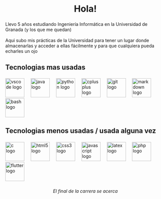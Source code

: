 <h1 align="center">Hola!</h1>

###

<p align="left">Llevo 5 años estudiando Ingeniería Informática en la Universidad de Granada (y los que me quedan)<br><br>Aqui subo mis prácticas de la Universidad para tener un lugar donde almacenarlas y acceder a ellas fácilmente y para que cualquiera pueda echarles un ojo</p>

###

<h2 align="left">Tecnologias mas usadas</h2>

###

<div align="left">
  <img src="https://skillicons.dev/icons?i=vscode" height="60" alt="vscode logo"  />
  <img width="12" />
  <img src="https://skillicons.dev/icons?i=java" height="60" alt="java logo"  />
  <img width="12" />
  <img src="https://skillicons.dev/icons?i=py" height="60" alt="python logo"  />
  <img width="12" />
  <img src="https://skillicons.dev/icons?i=cpp" height="60" alt="cplusplus logo"  />
  <img width="12" />
  <img src="https://skillicons.dev/icons?i=git" height="60" alt="git logo"  />
  <img width="12" />
  <img src="https://skillicons.dev/icons?i=md" height="60" alt="markdown logo"  />
  <img width="12" />
  <img src="https://skillicons.dev/icons?i=bash" height="60" alt="bash logo"  />
</div>

###

<h2 align="left">Tecnologias menos usadas / usada alguna vez</h2>

###

<div align="left">
  <img src="https://skillicons.dev/icons?i=c" height="60" alt="c logo"  />
  <img width="12" />
  <img src="https://skillicons.dev/icons?i=html" height="60" alt="html5 logo"  />
  <img width="12" />
  <img src="https://skillicons.dev/icons?i=css" height="60" alt="css3 logo"  />
  <img width="12" />
  <img src="https://skillicons.dev/icons?i=js" height="60" alt="javascript logo"  />
  <img width="12" />
  <img src="https://skillicons.dev/icons?i=latex" height="60" alt="latex logo"  />
  <img width="12" />
  <img src="https://skillicons.dev/icons?i=php" height="60" alt="php logo"  />
  <img width="12" />
  <img src="https://skillicons.dev/icons?i=flutter" height="60" alt="flutter logo"  />
</div>

###

<p align="center"><i>El final de la carrera se acerca</i></p>

